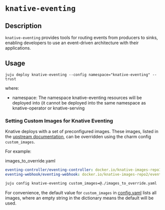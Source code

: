 # `knative-eventing`

## Description
`knative-eventing` provides tools for routing events from producers to sinks, enabling developers to use an event-driven architecture with their applications.

## Usage

```
juju deploy knative-eventing --config namespace="knative-eventing" --trust
```
where:

* namespace: The namespace knative-eventing resources will be deployed into (it cannot be deployed into the same namespace as knative-operator or knative-serving

### Setting Custom Images for Knative Eventing

Knative deploys with a set of preconfigured images.  These images, listed in the [upstream documentation](https://knative.dev/docs/install/operator/configuring-eventing-cr/#download-images-from-different-repositories-without-secrets), can be overridden using the charm config `custom_images`.

For example:

images_to_override.yaml
```yaml
eventing-controller/eventing-controller: docker.io/knative-images-repo1/eventing-controller:latest
eventing-webhook/eventing-webhook: docker.io/knative-images-repo2/eventing-webhook:latest
```

```bash
juju config knative-eventing custom_images=@./images_to_override.yaml
```

For convenience, the default value for `custom_images` in [config.yaml](./config.yaml) lists all images, where an empty string in the dictionary means the default will be used.
